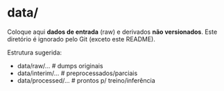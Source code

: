 ﻿# data/

Coloque aqui **dados de entrada** (raw) e derivados **não versionados**.
Este diretório é ignorado pelo Git (exceto este README).

Estrutura sugerida:
- data/raw/…        # dumps originais
- data/interim/…    # preprocessados/parciais
- data/processed/…  # prontos p/ treino/inferência
